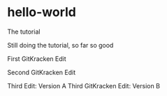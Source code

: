 # hello-world
The tutorial

Still doing the tutorial, so far so good

First GitKracken Edit

Second GitKracken Edit

Third Edit: Version A
Third GitKracken Edit: Version B